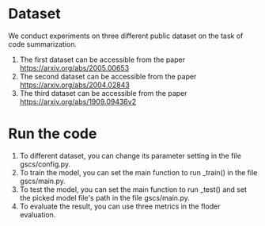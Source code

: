# Dataset
We conduct experiments on three different public dataset on the task of code summarization.
1. The first dataset can be accessible from the paper https://arxiv.org/abs/2005.00653
2. The second dataset can be accessible from the paper https://arxiv.org/abs/2004.02843
3. The third dataset can be accessible from the paper https://arxiv.org/abs/1909.09436v2
# Run the code
1. To different dataset, you can change its parameter setting in the file gscs/config.py.
2. To train the model, you can set the main function to run _train() in the file gscs/main.py.
3. To test the model, you can set the main function to run _test() and set the picked model file's path in the file gscs/main.py.
4. To evaluate the result, you can use three metrics in the floder evaluation.
